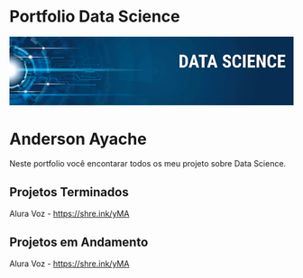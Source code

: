 # Portfolio Data Science

![Screenshot](image.png)


# Anderson Ayache 
Neste portfolio você encontarar todos os meu projeto sobre Data Science.

## Projetos Terminados
Alura Voz - https://shre.ink/yMA

## Projetos em Andamento
Alura Voz - https://shre.ink/yMA
